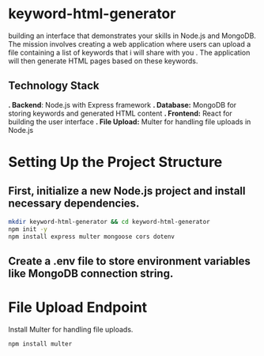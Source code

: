 # keyword-html-generator
building an interface that demonstrates your skills in Node.js and MongoDB. The mission involves creating a web application where users can upload a file containing a list of keywords that i will share with you . The application will then generate HTML pages based on these keywords.

## Technology Stack

**. Backend**: Node.js with Express framework
**. Database:** MongoDB for storing keywords and generated HTML content
**. Frontend:** React for building the user interface
**. File Upload:** Multer for handling file uploads in Node.js

# Setting Up the Project Structure

## First, initialize a new Node.js project and install necessary dependencies.

```bash
mkdir keyword-html-generator && cd keyword-html-generator
npm init -y
npm install express multer mongoose cors dotenv
```

## Create a **.env** file to store environment variables like MongoDB connection string.

# File Upload Endpoint
Install Multer for handling file uploads.

```bash
npm install multer
```

